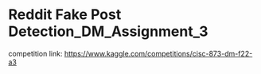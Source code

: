 # Reddit Fake Post Detection_DM_Assignment_3
 
competition link: https://www.kaggle.com/competitions/cisc-873-dm-f22-a3
